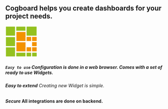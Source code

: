 ## **Cogboard** helps you create dashboards for your project needs.

![logo](./images/logo-small.png)  

##### `Easy to use` Configuration is done in a web browser. Comes with a set of ready to use Widgets.
###### **Easy to extend** Creating new Widget is simple.
#### _Secure_ All integrations are done on backend.